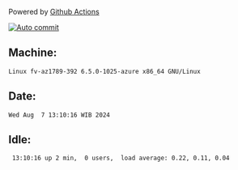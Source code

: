 Powered by [Github Actions](https://github.com/features/actions)

[![Auto commit](https://github.com/hiage/workstation/workflows/Auto%20commit/badge.svg)](https://github.com/hiage/workstation/actions?query=workflow%3A%22Auto+commit%22)

## Machine:
```
Linux fv-az1789-392 6.5.0-1025-azure x86_64 GNU/Linux
```
## Date:
```
Wed Aug  7 13:10:16 WIB 2024
```
## Idle:
```
 13:10:16 up 2 min,  0 users,  load average: 0.22, 0.11, 0.04
```
